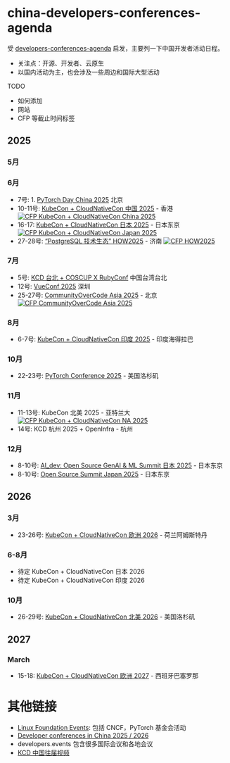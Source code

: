 # china-developers-conferences-agenda
受 [developers-conferences-agenda](https://github.com/scraly/developers-conferences-agenda) 启发，主要列一下中国开发者活动日程。
- 关注点：开源、开发者、云原生
- 以国内活动为主，也会涉及一些周边和国际大型活动

TODO
- 如何添加
- 网站
- CFP 等截止时间标签


## 2025

### 5月

### 6月

* 7号:  1. [PyTorch Day China 2025](https://pytorchdaychina2025.sched.com/) 北京
* 10-11号: [KubeCon + CloudNativeCon 中国 2025](https://events.linuxfoundation.org/kubecon-cloudnativecon-china/) - 香港 <a href="https://sessionize.com/kubecon-cloudnativecon-china-2025/"><img alt="CFP KubeCon + CloudNativeCon China 2025" src="https://img.shields.io/static/v1?label=CFP&message=until%2002-February-2025&color=red"></a>
* 16-17: [KubeCon + CloudNativeCon 日本 2025](https://events.linuxfoundation.org/kubecon-cloudnativecon-japan/) - 日本东京 <a href="https://sessionize.com/kubecon-cloudnativecon-japan-2025/"><img alt="CFP KubeCon + CloudNativeCon Japan 2025" src="https://img.shields.io/static/v1?label=CFP&message=until%2002-February-2025&color=red"></a>
* 27-28号: [“PostgreSQL 技术生态” HOW2025](https://ivorysql.io/) - 济南 <a href="https://sessionize.com/how2025"><img alt="CFP HOW2025" src="https://img.shields.io/static/v1?label=CFP&message=until%2006-June-2025&color=green"></a>

### 7月

* 5号:  [KCD 台北 + COSCUP X RubyConf](https://coscup.org/2025/) 中国台湾台北
* 12号: [VueConf 2025](https://dev.events/conferences/vue-conf-cn-2025-y2wttooq) 深圳
* 25-27号: [CommunityOverCode Asia 2025](https://asia.communityovercode.org/) - 北京 <a href="https://sessionize.com/communityovercode-asia-2025"><img alt="CFP CommunityOverCode Asia 2025" src="https://img.shields.io/static/v1?label=CFP&message=until%2021-April-2025&color=red"></a>

### 8月

* 6-7号: [KubeCon + CloudNativeCon 印度 2025](https://events.linuxfoundation.org/kubecon-cloudnativecon-india-2025/) - 印度海得拉巴

### 10月

* 22-23号: [PyTorch Conference 2025](https://events.linuxfoundation.org/pytorch-conference-2025/) - 美国洛杉矶

### 11月

* 11-13号: KubeCon 北美 2025 - 亚特兰大 <a href="https://sessionize.com/kubecon-cloudnativecon-north-america-2025/"><img alt="CFP KubeCon + CloudNativeCon NA 2025" src="https://img.shields.io/static/v1?label=CFP&message=until%2027-May-2025&color=red"></a>
* 14号: KCD 杭州 2025 + OpenInfra - 杭州

### 12月

* 8-10号: [AI_dev: Open Source GenAI & ML Summit 日本 2025](https://events.linuxfoundation.org/ai-dev-japan-2025/)  - 日本东京
* 8-10号: [Open Source Summit Japan 2025](https://events.linuxfoundation.org/open-source-summit-japan-2025/) - 日本东京

## 2026

### 3月

* 23-26号: [KubeCon + CloudNativeCon 欧洲 2026](https://events.linuxfoundation.org/kubecon-cloudnativecon-europe-2026/) - 荷兰阿姆斯特丹

### 6-8月

* 待定 KubeCon + CloudNativeCon 日本 2026
* 待定 KubeCon + CloudNativeCon 印度 2026

### 10月

* 26-29号: [KubeCon + CloudNativeCon 北美 2026](https://events.linuxfoundation.org/kubecon-cloudnativecon-north-america-2026/) - 美国洛杉矶

## 2027

### March

* 15-18: [KubeCon + CloudNativeCon 欧洲 2027](https://events.linuxfoundation.org/kubecon-cloudnativecon-europe-2027/) - 西班牙巴塞罗那


# 其他链接

- [Linux Foundation Events](https://events.linuxfoundation.org/): 包括 CNCF，PyTorch 基金会活动
- [Developer conferences in China 2025 / 2026](https://dev.events/AS/CN)
- developers.events 包含很多国际会议和各地会议
- [KCD 中国往届视频](https://space.bilibili.com/1274679632/lists?sid=2842495)


